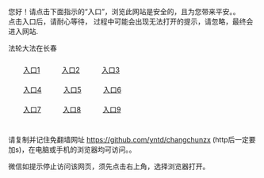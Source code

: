您好！请点击下面指示的“入口”，浏览此网站是安全的，且为您带来平安。。 <br/>
点击入口后，请耐心等待， 过程中可能会出现无法打开的提示，请忽略，最终会进入网站. </br>

法轮大法在长春<br/>
<div style="padding:10px"><a style="margin:20px" target="_blank" href="http://d32aivnp89hn25.cloudfront.net/zytas?mxdzfdqw" id="ccLink1" rel="nofollow">入口1</a> <a target="_blank" style="margin:20px" href="http://d3k1vgduzt1jwd.cloudfront.net/zytas?oakkzg" id="ccLink2" rel="nofollow">入口2</a> <a style="margin:20px" target="_blank" href="http://d3q21xtbu0h7k7.cloudfront.net/zytas?tluatot" id="ccLink3" rel="nofollow">入口3</a></div>

<div style="padding:10px" ><a style="margin:20px" target="_blank" href="http://d32aivnp89hn25.cloudfront.net/zytas?mxdzfdqw" id="ccLink4" rel="nofollow">入口4</a> <a style="margin:20px" href="http://d3k1vgduzt1jwd.cloudfront.net/zytas?oakkzg" target="_blank" id="ccLink5" rel="nofollow">入口5</a> <a style="margin:20px" href="http://d3q21xtbu0h7k7.cloudfront.net/zytas?tluatot" target="_blank" id="ccLink6" rel="nofollow">入口6</a></div>

<div style="padding:10px"><a style="margin:20px" target="_blank" href="http://d32aivnp89hn25.cloudfront.net/zytas?mxdzfdqw" id="ccLink7" rel="nofollow">入口7</a> <a style="margin:20px" href="http://d3k1vgduzt1jwd.cloudfront.net/zytas?oakkzg" target="_blank" id="ccLink8" rel="nofollow">入口8</a> <a style="margin:20px" target="_blank" href="http://d3q21xtbu0h7k7.cloudfront.net/zytas?tluatot" id="ccLink9" rel="nofollow">入口9</a></div>

<br/>



请复制并记住免翻墙网址 https://github.com/yntd/changchunzx (http后一定要加s)，在电脑或手机的浏览器均可访问。。<br/>

微信如提示停止访问该网页，须先点击右上角，选择浏览器打开。
